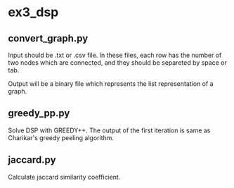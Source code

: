 # ex3_dsp

## convert_graph.py

Input should be .txt or .csv file. In these files, each row has the number of two nodes which are connected, and they should be separeted by space or tab. 

Output will be a binary file which represents the list representation of a graph.

## greedy_pp.py 

Solve DSP with GREEDY++. The output of the first iteration is same as Charikar's greedy peeling algorithm.

## jaccard.py

Calculate jaccard similarity coefficient.

